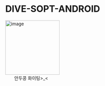 # DIVE-SOPT-ANDROID
<img width="170" height="170" alt="image" src="https://github.com/user-attachments/assets/e110d37e-8605-46ed-88f4-ae5be1b7387a" />
<br/> &emsp;&emsp;안두콩 화이팅>_<&emsp;&ensp;
